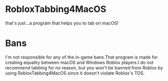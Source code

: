 # RobloxTabbing4MacOS
that's just...a program that helps you to tab on macOS!
# Bans
I'm not responsible for any of the in-game bans.That program is made for creating equality between macOS and Windows Roblox players.I do not recommend tabbing for no reason, but you won't be banned from Roblox by using RobloxTabbing4MacOS since it doesn't violate Roblox's TOS.
